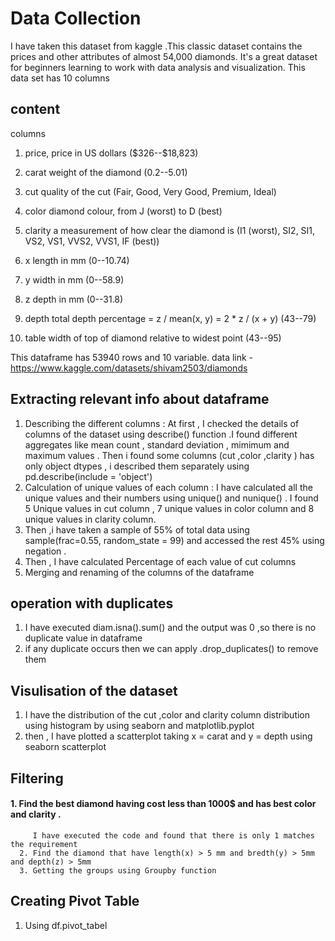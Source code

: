 # Data Collection 
I have taken this dataset from kaggle .This classic dataset contains the prices and other attributes of almost 54,000 diamonds. It's a great dataset for beginners learning to work with data analysis and visualization. This data set has 10 columns 
## content
 columns
1. price, price in US dollars (\$326--\$18,823)

2. carat weight of the diamond (0.2--5.01)

3. cut quality of the cut (Fair, Good, Very Good, Premium, Ideal)

4. color diamond colour, from J (worst) to D (best)

5. clarity a measurement of how clear the diamond is (I1 (worst), SI2, SI1, VS2, VS1, VVS2, VVS1, IF (best))

6. x length in mm (0--10.74)

7. y width in mm (0--58.9)

8. z depth in mm (0--31.8)

9. depth total depth percentage = z / mean(x, y) = 2 * z / (x + y) (43--79)

10. table width of top of diamond relative to widest point (43--95)

 This dataframe has 53940 rows and 10 variable.
 data link - https://www.kaggle.com/datasets/shivam2503/diamonds
## Extracting relevant info about dataframe
 1. Describing the different columns : At first , I checked the details of columns of the dataset using describe() function .I found different aggregates like mean 
    count , standard deviation , mimimum and maximum values . Then i found some columns (cut ,color ,clarity ) has only object dtypes , i described them separately 
    using  pd.describe(include = 'object') 
 2. Calculation of unique values of each column : I have calculated all the unique values and their numbers  using unique() and nunique() . I found 5 Unique values in 
    cut column , 7 unique values in color column and 8 unique values in clarity column.
 3. Then ,i have taken a sample of 55% of total data using sample(frac=0.55, random_state = 99) and accessed the rest 45% using negation .
 4. Then , I have calculated Percentage of each value of cut columns 
 5. Merging and renaming of the columns of the dataframe 
## operation with duplicates 
 1. I have executed diam.isna().sum() and the output was 0 ,so there is no duplicate value in dataframe
 2. if any duplicate occurs then we can apply .drop_duplicates() to remove them
## Visulisation of the dataset 
 1. I have the distribution of the cut ,color and clarity column distribution using histogram by using seaborn and matplotlib.pyplot
 2. then , I have plotted a scatterplot taking x = carat and y = depth using seaborn scatterplot
## Filtering 
 #### 1. Find the best diamond having cost  less than 1000$ and has best color and clarity .
         I have executed the code and found that there is only 1 matches the requirement 
      2. Find the diamond that have length(x) > 5 mm and bredth(y) > 5mm and depth(z) > 5mm
      3. Getting the groups using Groupby function 
## Creating Pivot Table
  1. Using df.pivot_tabel
 
    
  


